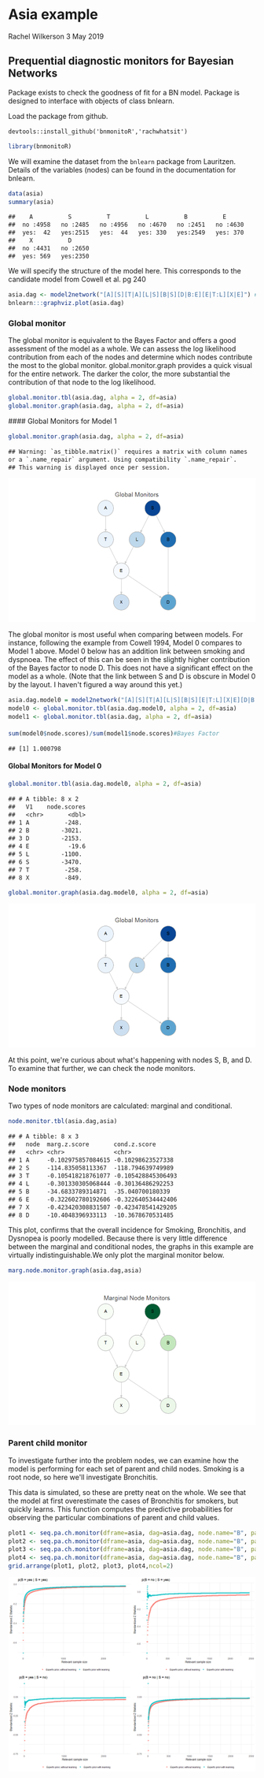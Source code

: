 Asia example
================
Rachel Wilkerson
3 May 2019

Prequential diagnostic monitors for Bayesian Networks
-----------------------------------------------------

Package exists to check the goodness of fit for a BN model. Package is designed to interface with objects of class bnlearn.

Load the package from github.
``` {r eval=FALSE}
devtools::install_github('bnmonitoR','rachwhatsit')
```

``` r
library(bnmonitoR)
```

We will examine the dataset from the ```bnlearn``` package from Lauritzen. Details of the variables (nodes) can be found in the documentation for bnlearn.

``` r
data(asia)
summary(asia)
```

    ##    A          S          T          L          B          E       
    ##  no :4958   no :2485   no :4956   no :4670   no :2451   no :4630  
    ##  yes:  42   yes:2515   yes:  44   yes: 330   yes:2549   yes: 370  
    ##    X          D       
    ##  no :4431   no :2650  
    ##  yes: 569   yes:2350

We will specify the structure of the model here. This corresponds to the candidate model from Cowell et al. pg 240

``` r
asia.dag <- model2network("[A][S][T|A][L|S][B|S][D|B:E][E|T:L][X|E]") #this is the candidate model from pg 240
bnlearn:::graphviz.plot(asia.dag) 
```



### Global monitor

The global monitor is equivalent to the Bayes Factor and offers a good assessment of the model as a whole. 
We can assess the log likelihood contribution from each of the nodes and determine which nodes contribute the most to the global monitor.
global.monitor.graph provides a quick visual for the entire network. 
The darker the color, the more substantial the contribution of that node to the log likelihood.

``` r
global.monitor.tbl(asia.dag, alpha = 2, df=asia)
global.monitor.graph(asia.dag, alpha = 2, df=asia)
```

    
 \#\#\#\# Global Monitors for Model 1

``` r
global.monitor.graph(asia.dag, alpha = 2, df=asia)
```

    ## Warning: `as_tibble.matrix()` requires a matrix with column names or a `.name_repair` argument. Using compatibility `.name_repair`.
    ## This warning is displayed once per session.

![](asia_ex_files/figure-markdown_github/unnamed-chunk-6-1.png)

The global monitor is most useful when comparing between models. For instance, following the example from Cowell 1994, Model 0 compares to Model 1 above. Model 0 below has an addition link between smoking and dyspnoea. The effect of this can be seen in the slightly higher contribution of the Bayes factor to node D. This does not have a significant effect on the model as a whole. (Note that the link between S and D is obscure in Model 0 by the layout. I haven't figured a way around this yet.)

``` r
asia.dag.model0 = model2network("[A][S][T|A][L|S][B|S][E|T:L][X|E][D|B:E:S]") #this is the candidate model from pg 240
model0 <- global.monitor.tbl(asia.dag.model0, alpha = 2, df=asia)
model1 <- global.monitor.tbl(asia.dag, alpha = 2, df=asia)

sum(model0$node.scores)/sum(model1$node.scores)#Bayes Factor
```

    ## [1] 1.000798

#### Global Monitors for Model 0

``` r
global.monitor.tbl(asia.dag.model0, alpha = 2, df=asia)
```

    ## # A tibble: 8 x 2
    ##   V1    node.scores
    ##   <chr>       <dbl>
    ## 1 A          -248. 
    ## 2 B         -3021. 
    ## 3 D         -2153. 
    ## 4 E           -19.6
    ## 5 L         -1100. 
    ## 6 S         -3470. 
    ## 7 T          -258. 
    ## 8 X          -849.

``` r
global.monitor.graph(asia.dag.model0, alpha = 2, df=asia)
```

![](asia_ex_files/figure-markdown_github/unnamed-chunk-8-1.png)

At this point, we're curious about what's happening with nodes S, B, and D. To examine that further, we can check the node monitors.

### Node monitors

Two types of node monitors are calculated: marginal and conditional.

``` r
node.monitor.tbl(asia.dag,asia)
```

    ## # A tibble: 8 x 3
    ##   node  marg.z.score       cond.z.score      
    ##   <chr> <chr>              <chr>             
    ## 1 A     -0.102975857084615 -0.10298623527338 
    ## 2 S     -114.835058113367  -118.794639749989 
    ## 3 T     -0.105418218761077 -0.105428845306493
    ## 4 L     -0.301330305068444 -0.30136486292253 
    ## 5 B     -34.6833789314871  -35.040700180339  
    ## 6 E     -0.322602780192606 -0.322640534442406
    ## 7 X     -0.423420308831507 -0.423478541429205
    ## 8 D     -10.4048396933113  -10.3678670531485

This plot, confirms that the overall incidence for Smoking, Bronchitis, and Dysnopea is poorly modelled. Because there is very little difference between the marginal and conditional nodes, the graphs in this example are virtually indistinguishable.We only plot the marginal monitor below.

``` r
marg.node.monitor.graph(asia.dag,asia)
```

![](asia_ex_files/figure-markdown_github/unnamed-chunk-10-1.png)

### Parent child monitor

To investigate further into the problem nodes, we can examine how the model is performing for each set of parent and child nodes. Smoking is a root node, so here we'll investigate Bronchitis.

This data is simulated, so these are pretty neat on the whole. We see that the model at first overestimate the cases of Bronchitis for smokers, but quickly learns. This function computes the predictive probabilities for observing the particular combinations of parent and child values.

``` r
plot1 <- seq.pa.ch.monitor(dframe=asia, dag=asia.dag, node.name="B", pa.names = "S", pa.val = 'yes',node.val="yes")
plot2 <- seq.pa.ch.monitor(dframe=asia, dag=asia.dag, node.name="B", pa.names = "S", pa.val = 'yes',node.val="no")
plot3 <- seq.pa.ch.monitor(dframe=asia, dag=asia.dag, node.name="B", pa.names = "S", pa.val = 'no',node.val="yes")
plot4 <- seq.pa.ch.monitor(dframe=asia, dag=asia.dag, node.name="B", pa.names = "S", pa.val = 'no',node.val="no")
grid.arrange(plot1, plot2, plot3, plot4,ncol=2)
```

![](asia_ex_files/figure-markdown_github/unnamed-chunk-11-1.png)
